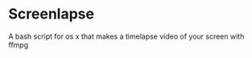 Screenlapse
===========

A bash script for os x that makes a timelapse video of your screen with ffmpg